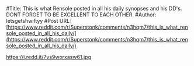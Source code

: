 #Title: This is what Rensole posted in all his daily synopses and his DD's. DONT FORGET TO BE EXCELLENT TO EACH OTHER.
#Author: letsgetshwiftyy
#Post URL: [https://www.reddit.com/r/Superstonk/comments/n3hqm7/this_is_what_rensole_posted_in_all_his_daily/](https://www.reddit.com/r/Superstonk/comments/n3hqm7/this_is_what_rensole_posted_in_all_his_daily/)


https://i.redd.it/7vs9worxasw61.jpg